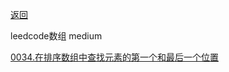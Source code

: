 [返回](doc/leedcode题解/README.md)

leedcode数组 medium

[0034.在排序数组中查找元素的第一个和最后一个位置](doc/leedcode题解/数组/medium/0034.在排序数组中查找元素的第一个和最后一个位置.md#0034.在排序数组中查找元素的第一个和最后一个位置)  





